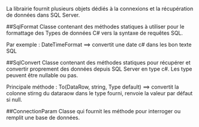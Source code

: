 
La librairie fournit plusieurs objets dédiés à la connexions et la récupération de données dans SQL Server.

##SqlFormat
Classe contenant des méthodes statiques à utiliser pour le formattage des Types de données C# vers la syntaxe de requêtes SQL.

Par exemple : DateTimeFormat ==> convertit une date c# dans les bon texte SQL

##SqlConvert
Classe contenant des méthodes statiques pour récupérer et convertir proprement des données depuis SQL Server en type c#. Les type peuvent être nullable ou pas.

Principale méthode : To<Type>(DataRow, string, Type default) ==> convertit la colonne stirng du dataraow dans le type fourni, renvoie la valeur par défaut si null.

##ConnectionParam
Classe qui fournit les méthode pour interroger ou remplit une base de données.
